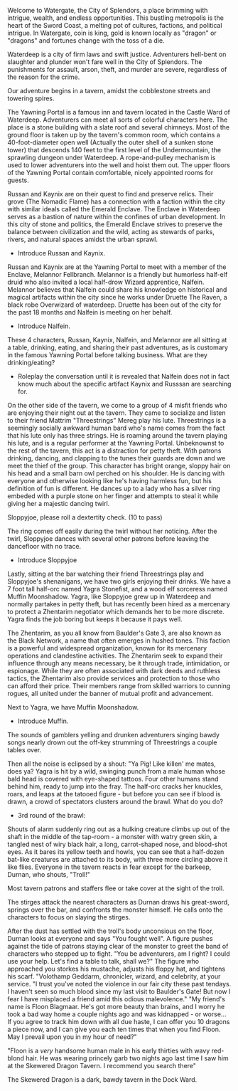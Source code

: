 Welcome to Watergate, the City of Splendors, a place brimming with intrigue, wealth, and endless opportunities. This bustling metropolis is the heart of the Sword Coast, a melting pot of cultures, factions, and political intrigue. In Watergate, coin is king, gold is known locally as "dragon" or "dragons" and fortunes change with the toss of a die. 

Waterdeep is a city of firm laws and swift justice. Adventurers hell-bent on slaughter and plunder won't fare well in the City of Splendors. The punishments for assault, arson, theft, and murder are severe, regardless of the reason for the crime.

Our adventure begins in a tavern, amidst the cobblestone streets and towering spires. 

The Yawning Portal is a famous inn and tavern located in the Castle Ward of Waterdeep. Adventurers can meet all sorts of colorful characters here. The place is a stone building with a slate roof and several chimneys. Most of the ground floor is taken up by the tavern's common room, which contains a 40-foot-diameter open well (Actually the outer shell of a sunken stone tower) that descends 140 feet to the first level of the Undermountain, the sprawling dungeon under Waterdeep. A rope-and-pulley mechanism is used to lower adventurers into the well and hoist them out. The upper floors of the Yawning Portal contain comfortable, nicely appointed rooms for guests. 

Russan and Kaynix are on their quest to find and preserve relics. Their grove (The Nomadic Flame) has a connection with a faction within the city with similar ideals called the Emerald Enclave. The Enclave in Waterdeep serves as a bastion of nature within the confines of urban development. In this city of stone and politics, the Emerald Enclave strives to preserve the balance between civilization and the wild, acting as stewards of parks, rivers, and natural spaces amidst the urban sprawl.

* Introduce Russan and Kaynix.

Russan and Kaynix are at the Yawning Portal to meet with a member of the Enclave, Melannor Fellbranch. Melannor is a friendly but humorless half-elf druid who also invited a local half-drow Wizard apprentice, Nalfein. Melannor believes that Nalfein could share his knowledge on historical and magical artifacts within the city since he works under Druette The Raven, a black robe Overwizard of waterdeep. Druette has been out of the city for the past 18 months and Nalfein is meeting on her behalf.

* Introduce Nalfein.  

These 4 characters, Russan, Kaynix, Nalfein, and Melannor are all sitting at a table, drinking, eating, and sharing their past adventures, as is customary in the famous Yawning Portal before talking business.
What are they drinking/eating?

* Roleplay the conversation until it is revealed that Nalfein does not in fact know much about the specific artifact Kaynix and Russsan are searching for.

On the other side of the tavern, we come to a group of 4 misfit friends who are enjoying their night out at the tavern. They came to socialize and listen to their friend Mattrim "Threestrings" Mereg play his lute. Threestrings is a seemingly socially awkward human bard who's name comes from the fact that his lute only has three strings. He is roaming around the tavern playing his lute, and is a regular performer at the Yawning Portal. Unbeknownst to the rest of the tavern, this act is a distraction for petty theft. With patrons drinking, dancing, and clapping to the tunes their guards are down and we meet the thief of the group. This character has bright orange, sloppy hair on his head and a small barn owl perched on his shoulder. He is dancing with everyone and otherwise looking like he's having harmless fun, but his definition of fun is different. He dances up to a lady who has a silver ring embeded with a purple stone on her finger and attempts to steal it while giving her a majestic dancing twirl.

Sloppyjoe, please roll a dextertity check. (10 to pass)

The ring comes off easily during the twirl without her noticing. After the twirl, Sloppyjoe dances with several other patrons before leaving the dancefloor with no trace.

* Introduce Sloppyjoe

Lastly, sitting at the bar watching their friend Threestrings play and Sloppyjoe's shenanigans, we have two girls enjoying their drinks. We have a 7 foot tall half-orc named Yagra Stonefist, and a wood elf sorceress named Muffin Moonshadow. Yagra, like Sloppyjoe grew up in Waterdeep and normally partakes in petty theft, but has recently been hired as a mercenary to protect a Zhentarim negotiator which demands her to be more discrete. Yagra finds the job boring but keeps it because it pays well.

The Zhentarim, as you all know from Baulder's Gate 3, are also known as the Black Network, a name that often emerges in hushed tones. This faction is a powerful and widespread organization, known for its mercenary operations and clandestine activities. The Zhentarim seek to expand their influence through any means necessary, be it through trade, intimidation, or espionage. While they are often associated with dark deeds and ruthless tactics, the Zhentarim also provide services and protection to those who can afford their price. Their members range from skilled warriors to cunning rogues, all united under the banner of mutual profit and advancement.

Next to Yagra, we have Muffin Moonshadow.

* Introduce Muffin.

The sounds of gamblers yelling and drunken adventurers singing bawdy songs nearly drown out the off-key strumming of Threestrings a couple tables over.

Then all the noise is eclipsed by a shout: "Ya Pig! Like killen' me mates, does ya? Yagra is hit by a wild, swinging punch from a male human whose bald head is covered with eye-shaped tattoos. Four other humans stand behind him, ready to jump into the fray. The half-orc cracks her knuckles, roars, and leaps at the tatooed figure - but before you can see if blood is drawn, a crowd of spectators clusters around the brawl. What do you do?

* 3rd round of the brawl:

Shouts of alarm suddenly ring out as a hulking creature climbs up out of the shaft in the middle of the tap-room - a monster with watry green skin, a tangled nest of wiry black hair, a long, carrot-shaped nose, and blood-shot eyes. As it bares its yellow teeth and howls, you can see that a half-dozen bat-like creatures are attached to its body, with three more circling above it like flies. Everyone in the tavern reacts in fear except for the barkeep, Durnan, who shouts, "Troll!"

Most tavern patrons and staffers flee or take cover at the sight of the troll.

The stirges attack the nearest characters as Durnan draws his great-sword, springs over the bar, and confronts the monster himself. He calls onto the characters to focus on slaying the stirges.

After the dust has settled with the troll's body unconsious on the floor, Durnan looks at everyone and says "You fought well". A figure pushes against the tide of patrons staying clear of the monster to greet the band of characters who stepped up to fight.
"You be adventurers, am I right? I could use your help. Let's find a table to talk, shall we?"
The figure who approached you storkes his mustache, adjusts his floppy hat, and tightens his scarf. "Volothamp Geddarm, chronicler, wizard, and celebrity, at your service. 
"I trust you've noted the violence in our fair city these past tendays. I haven't seen so much blood since my last visit to Baulder's Gate! But now I fear I have misplaced a friend amid this odious malevolence."
"My friend's name is Floon Blagmaar. He's got more beauty than brains, and I worry he took a bad way home a couple nights ago and was kidnapped - or worse... If you agree to track him down with all due haste, I can offer you 10 dragons a piece now, and I can give you each ten times that when you find Floon. May I prevail upon you in my hour of need?"

"Floon is a *very* handsome human male in his early thirties with wavy red-blond hair. He was wearing princely garb two nights ago last time I saw him at the Skewered Dragon Tavern. I recommend you search there"

The Skewered Dragon is a dark, bawdy tavern in the Dock Ward.
